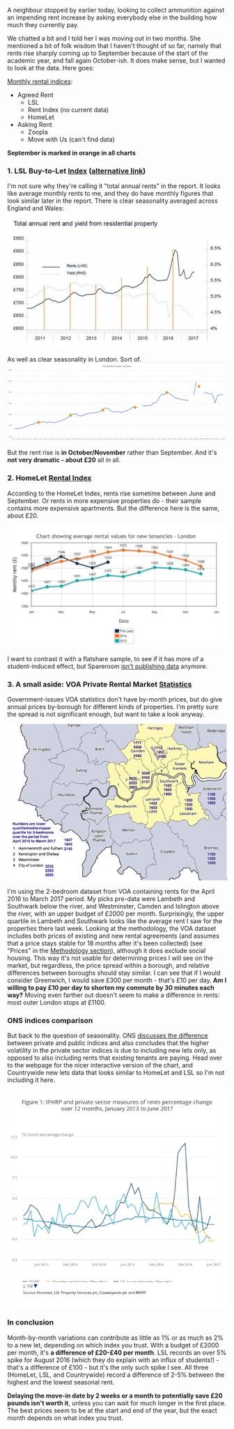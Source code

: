A neighbour stopped by earlier today, looking to collect ammunition against an impending rent increase by asking everybody else in the building how much they currently pay.

We chatted a bit and I told her I was moving out in two months. She mentioned a bit of folk wisdom that I haven't thought of so far, namely that rents rise sharply coming up to September because of the start of the academic year, and fall again October-ish. It does make sense, but I wanted to look at the data. Here goes:

[Monthly rental indices](http://www.home.co.uk/guides/rental_prices_indices/toc.htm):
- Agreed Rent
    - LSL
    - Rent Index (no current data)
    - HomeLet
- Asking Rent
    - Zoopla
    - Move with Us (can't find data)

**September is marked in orange in all charts**

### 1. LSL Buy-to-Let [Index](https://www.lslps.co.uk/news-and-media/market-intelligence/buy-to-let-index/england-wales-buy-to-let-index) ([alternative link](https://www.your-move.co.uk/buy-to-let-index))
I'm not sure why they're calling it "total annual rents" in the report. It looks like average monthly rents to me, and they do have monthly figures that look similar later in the report. There is clear seasonality averaged across England and Wales:
![Alt text](../images/avg-annual-rent-england-and-wales.jpg?raw=true "LSL Monthly Rents England and Wales")

As well as clear seasonality in London. Sort of.
![Alt text](../images/lsl-monthly-avg-london.png?raw=true "LSL Monthly Rents London")

But the rent rise is **in October/November** rather than September. And it's **not very dramatic - about £20** all in all.

### 2. HomeLet [Rental Index](https://homelet.co.uk/homelet-rental-index/london)

According to the HomeLet Index, rents rise sometime between June and September. Or rents in more expensive properties do - their sample contains more expensive apartments. But the difference here is the same, about £20.

![Alt text](../images/homelet-index-monthly-london.png?raw=true "HomeLet Monthly Rents London")

I want to contrast it with a flatshare sample, to see if it has more of a student-induced effect, but Spareroom [isn't publishing data](https://www.spareroom.co.uk/rentalindex) anymore.

### 3. A small aside: VOA Private Rental Market [Statistics](https://www.gov.uk/government/collections/private-rental-market-statistics)

Government-issues VOA statistics don't have by-month prices, but do give annual prices by-borough for different kinds of properties. I'm pretty sure the spread is not significant enough, but want to take a look anyway.

![Alt text](../images/voa-2bed-borough.png?raw=true "VOA 2-bedroom London")

I'm using the 2-bedroom dataset from VOA containing rents for the April 2016 to March 2017 period. My picks pre-data were Lambeth and Southwark below the river, and Westminster, Camden and Islington above the river, with an upper budget of £2000 per month. Surprisingly, the upper quartile in Lambeth and Southwark looks like the average rent I saw for the properties there last week. Looking at the methodology, the VOA dataset includes both prices of existing and new rental agreements (and assumes that a price stays stable for 18 months after it's been collected) (see "Prices" in the [Methodology section](http://webarchive.nationalarchives.gov.uk/20160106022839/http://www.ons.gov.uk/ons/rel/hpi/index-of-private-housing-rental-prices/historical-series/iphrp-article.html#tab-Methodology-of-IPHRP)), although it does exclude social housing. This way it's not usable for determining prices I will see on the market, but regardless, the price spread within a borough, and relative differences between boroughs should stay similar. I can see that if I would consider Greenwich, I would save £300 per month - that's £10 per day. **Am I willing to pay £10 per day to shorten my commute by 30 minutes each way?** Moving even farther out doesn't seem to make a difference in rents: most outer London stops at £1100.

### ONS indices comparison

But back to the question of seasonality. ONS [discusses the difference](https://www.ons.gov.uk/economy/inflationandpriceindices/articles/comparingmeasuresofprivaterentalgrowthintheuk/aprtojune2017) between private and public indices and also concludes that the higher volatility in the private sector indices is due to including new lets only, as opposed to also including rents that existing tenants are paying. Head over to the webpage for the nicer interactive version of the chart, and Countrywide new lets data that looks similar to HomeLet and LSL so I'm not including it here.

![Alt text](../images/ons-public-private-indices-comparison.png?raw=true "ONS Indices Comparison")

### In conclusion

Month-by-month variations can contribute as little as 1% or as much as 2% to a new let, depending on which index you trust. With a budget of £2000 per month, it's **a difference of £20-£40 per month**. LSL records an over 5% spike for August 2016 (which they do explain with an influx of students!) - that's a difference of £100 - but it's the only such spike I see. All three (HomeLet, LSL, and Countrywide) record a difference of 2-5% between the highest and the lowest seasonal rent.

**Delaying the move-in date by 2 weeks or a month to potentially save £20 pounds isn't worth it**, unless you can wait for much longer in the first place. The best prices seem to be at the start and end of the year, but the exact month depends on what index you trust.

